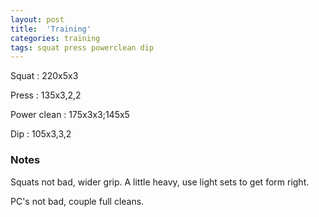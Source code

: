 ```yaml
---
layout: post
title:  'Training'
categories: training
tags: squat press powerclean dip
---
```


Squat       :   220x5x3

Press       :   135x3,2,2

Power clean :   175x3x3;145x5

Dip         :   105x3,3,2

### Notes

Squats not bad, wider grip. A little heavy, use light sets to get form right.

PC's not bad, couple full cleans.
